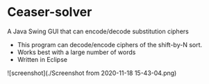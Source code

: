 # Ceaser-solver
A Java Swing GUI that can encode/decode substitution ciphers

- This program can decode/encode ciphers of the shift-by-N sort.
- Works best with a large number of words 
- Written in Eclipse

![screenshot](./Screenshot from 2020-11-18 15-43-04.png)

